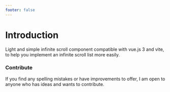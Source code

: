 ```yaml
---
footer: false
---
```


# Introduction

Light and simple infinite scroll component compatible with vue.js 3 and vite, to help you implement an infinite scroll list more easily.

### Contribute

If you find any spelling mistakes or have improvements to offer, I am open to anyone who has ideas and wants to contribute.
